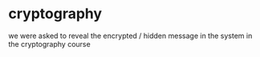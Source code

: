 # cryptography
we were asked to reveal the encrypted / hidden message in the system in the cryptography course
